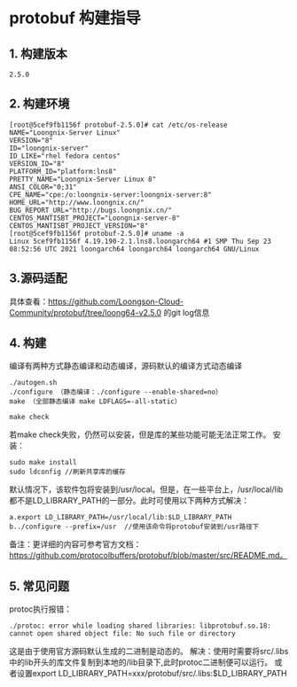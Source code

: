 # protobuf 构建指导

## 1. 构建版本
```
2.5.0
```

## 2. 构建环境
```
[root@5cef9fb1156f protobuf-2.5.0]# cat /etc/os-release 
NAME="Loongnix-Server Linux"
VERSION="8"
ID="loongnix-server"
ID_LIKE="rhel fedora centos"
VERSION_ID="8"
PLATFORM_ID="platform:lns8"
PRETTY_NAME="Loongnix-Server Linux 8"
ANSI_COLOR="0;31"
CPE_NAME="cpe:/o:loongnix-server:loongnix-server:8"
HOME_URL="http://www.loongnix.cn/"
BUG_REPORT_URL="http://bugs.loongnix.cn/"
CENTOS_MANTISBT_PROJECT="Loongnix-server-8"
CENTOS_MANTISBT_PROJECT_VERSION="8"
[root@5cef9fb1156f protobuf-2.5.0]# uname -a
Linux 5cef9fb1156f 4.19.190-2.1.lns8.loongarch64 #1 SMP Thu Sep 23 08:52:56 UTC 2021 loongarch64 loongarch64 loongarch64 GNU/Linux
```

## 3.源码适配
具体查看：https://github.com/Loongson-Cloud-Community/protobuf/tree/loong64-v2.5.0   的git log信息

## 4. 构建
编译有两种方式静态编译和动态编译，源码默认的编译方式动态编译
```
./autogen.sh  
./configure （静态编译：./configure --enable-shared=no）
make （全部静态编译 make LDFLAGS=-all-static）
```
```
make check 
```
若make check失败，仍然可以安装，但是库的某些功能可能无法正常工作。
安装：
```
sudo make install
sudo ldconfig //刷新共享库的缓存
```
默认情况下，该软件包将安装到/usr/local。但是，在一些平台上，/usr/local/lib都不是LD_LIBRARY_PATH的一部分。此时可使用以下两种方式解决：
```
a.export LD_LIBRARY_PATH=/usr/local/lib:$LD_LIBRARY_PATH
b../configure --prefix=/usr  //使用该命令将protobuf安装到/usr路径下
```
备注：更详细的内容可参考官方文档：https://github.com/protocolbuffers/protobuf/blob/master/src/README.md。

## 5. 常见问题
protoc执行报错：
```
./protoc: error while loading shared libraries: libprotobuf.so.18:
cannot open shared object file: No such file or directory
```
这是由于使用官方源码默认生成的二进制是动态的。
解决：使用时需要将src/.libs中的lib开头的库文件复制到本地的/lib目录下,此时protoc二进制便可以运行。
或者设置export LD_LIBRARY_PATH=xxx/protobuf/src/.libs:$LD_LIBRARY_PATH
